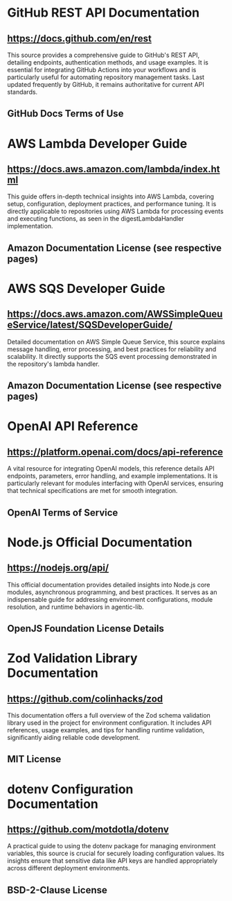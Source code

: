 # GitHub REST API Documentation
## https://docs.github.com/en/rest
This source provides a comprehensive guide to GitHub's REST API, detailing endpoints, authentication methods, and usage examples. It is essential for integrating GitHub Actions into your workflows and is particularly useful for automating repository management tasks. Last updated frequently by GitHub, it remains authoritative for current API standards.
## GitHub Docs Terms of Use

# AWS Lambda Developer Guide
## https://docs.aws.amazon.com/lambda/index.html
This guide offers in-depth technical insights into AWS Lambda, covering setup, configuration, deployment practices, and performance tuning. It is directly applicable to repositories using AWS Lambda for processing events and executing functions, as seen in the digestLambdaHandler implementation.
## Amazon Documentation License (see respective pages)

# AWS SQS Developer Guide
## https://docs.aws.amazon.com/AWSSimpleQueueService/latest/SQSDeveloperGuide/
Detailed documentation on AWS Simple Queue Service, this source explains message handling, error processing, and best practices for reliability and scalability. It directly supports the SQS event processing demonstrated in the repository's lambda handler.
## Amazon Documentation License (see respective pages)

# OpenAI API Reference
## https://platform.openai.com/docs/api-reference
A vital resource for integrating OpenAI models, this reference details API endpoints, parameters, error handling, and example implementations. It is particularly relevant for modules interfacing with OpenAI services, ensuring that technical specifications are met for smooth integration.
## OpenAI Terms of Service

# Node.js Official Documentation
## https://nodejs.org/api/
This official documentation provides detailed insights into Node.js core modules, asynchronous programming, and best practices. It serves as an indispensable guide for addressing environment configurations, module resolution, and runtime behaviors in agentic-lib.
## OpenJS Foundation License Details

# Zod Validation Library Documentation
## https://github.com/colinhacks/zod
This documentation offers a full overview of the Zod schema validation library used in the project for environment configuration. It includes API references, usage examples, and tips for handling runtime validation, significantly aiding reliable code development.
## MIT License

# dotenv Configuration Documentation
## https://github.com/motdotla/dotenv
A practical guide to using the dotenv package for managing environment variables, this source is crucial for securely loading configuration values. Its insights ensure that sensitive data like API keys are handled appropriately across different deployment environments.
## BSD-2-Clause License
